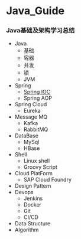 # Java_Guide

### Java基础及架构学习总结

- Java			
  - 基础
  - 容器
  - 并发
  - 锁
  - JVM
- Spring
  - [Spring IOC](./Spring/IOC/SpringIOC.md)
  - Spring AOP
- Spring Cloud
  - Eureka
- Message MQ
  - Kafka
  - RabbitMQ
- DataBase
  - MySql
  - HBase
- Shell
  - Linux shell
  - Groovy Script
- Cloud PlatForm
  - SAP Cloud Foundry
- Design Pattern
- Devops
  - Jenkins
  - Docker
  - Git
  - CI/CD
- Data Structure
- Algorithm